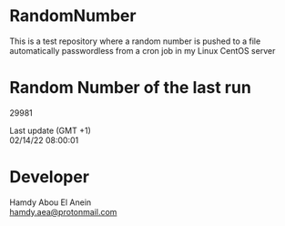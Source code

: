 # RandomNumber    
This is a test repository where a random number is pushed to a file automatically passwordless from a cron job in my Linux CentOS server    
# Random Number of the last run   
29981
      
Last update (GMT +1)    
02/14/22 08:00:01
# Developer    
Hamdy Abou El Anein   
hamdy.aea@protonmail.com
